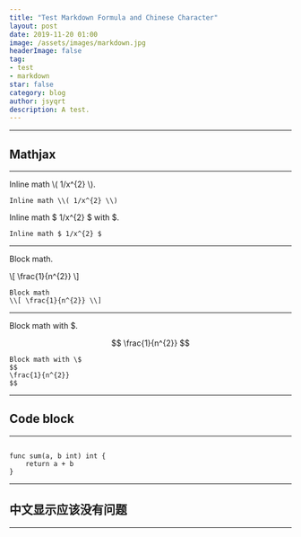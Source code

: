 ```yaml
---
title: "Test Markdown Formula and Chinese Character"
layout: post
date: 2019-11-20 01:00
image: /assets/images/markdown.jpg
headerImage: false
tag:
- test
- markdown
star: false
category: blog
author: jsyqrt
description: A test.
---
```


---

## Mathjax

---

Inline math \\( 1/x^{2} \\).

`Inline math \\( 1/x^{2} \\)`

Inline math $ 1/x^{2} $ with \$.

`Inline math $ 1/x^{2} $`

---

Block math.

\\[ \frac{1}{n^{2}} \\]

```text
Block math
\\[ \frac{1}{n^{2}} \\]
```

---

Block math with \$.

$$
\frac{1}{n^{2}}
$$

```text
Block math with \$
$$
\frac{1}{n^{2}}
$$
```

---

## Code block

---

```golang

func sum(a, b int) int {
    return a + b
}

```

---

## 中文显示应该没有问题

---
